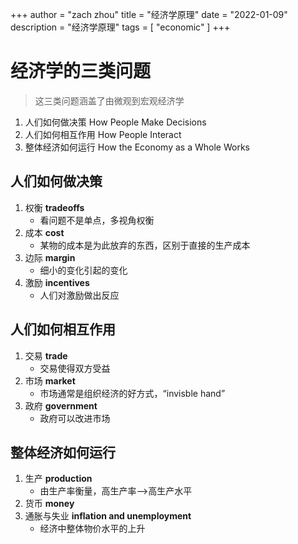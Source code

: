 +++
author = "zach zhou"
title = "经济学原理"
date = "2022-01-09"
description = "经济学原理"
tags = [
    "economic"
]
+++

# 经济学的三类问题
> 这三类问题涵盖了由微观到宏观经济学
1. 人们如何做决策 How People Make Decisions
2. 人们如何相互作用 How People Interact
3. 整体经济如何运行 How the Economy as a Whole Works


## 人们如何做决策
1. 权衡 **tradeoffs**
    - 看问题不是单点，多视角权衡
2. 成本 **cost**
    - 某物的成本是为此放弃的东西，区别于直接的生产成本
3. 边际 **margin**
    - 细小的变化引起的变化
4. 激励 **incentives**
    - 人们对激励做出反应

## 人们如何相互作用
1. 交易 **trade**
    - 交易使得双方受益
2. 市场 **market**
    - 市场通常是组织经济的好方式，“invisble hand”
3. 政府 **government**
    - 政府可以改进市场
 
## 整体经济如何运行
1. 生产 **production**
    - 由生产率衡量，高生产率-->高生产水平
2. 货币 **money**
3. 通胀与失业 **inflation and unemployment**
    - 经济中整体物价水平的上升